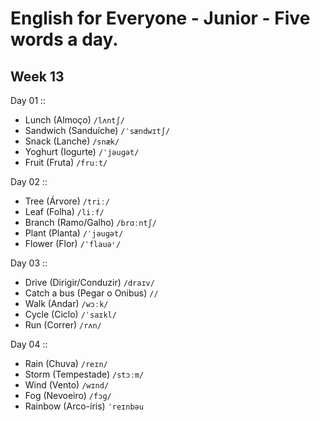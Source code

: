 # English for Everyone - Junior - Five words a day.

## Week 13

Day 01 ::

- Lunch (Almoço) `/lʌntʃ/`
- Sandwich (Sanduíche) `/ˈsændwɪtʃ/`
- Snack (Lanche) `/snæk/`
- Yoghurt (Iogurte) `/ˈjəuɡət/`
- Fruit (Fruta) `/fruːt/`

Day 02 ::

- Tree (Árvore) `/triː/`
- Leaf (Folha) `/liːf/`
- Branch (Ramo/Galho) `/brɑːntʃ/`
- Plant (Planta) `/ˈjəuɡət/`
- Flower (Flor) `/ˈflauəʳ/`

Day 03 ::

- Drive (Dirigir/Conduzir) `/draɪv/`
- Catch a bus (Pegar o Onibus) `//`
- Walk (Andar) `/wɔːk/`
- Cycle (Ciclo) `/ˈsaɪkl/`
- Run (Correr) `/rʌn/`

Day 04 ::

- Rain (Chuva) `/reɪn/`
- Storm (Tempestade) `/stɔːm/`
- Wind (Vento) `/wɪnd/`
- Fog (Nevoeiro) `/fɔɡ/`
- Rainbow (Arco-íris) `ˈreɪnbəu`
